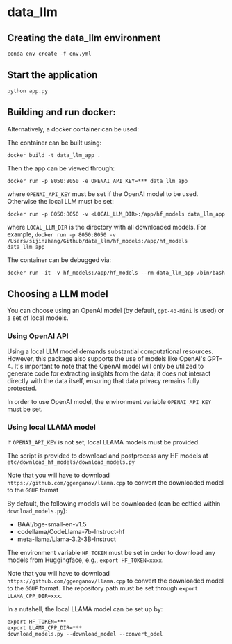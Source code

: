 # data_llm


## Creating the data_llm environment
```
conda env create -f env.yml
```

## Start the application
```
python app.py
```

## Building and run docker:
Alternatively, a docker container can be used:

The container can be built using:
```
docker build -t data_llm_app .
```

Then the app can be viewed through:
```
docker run -p 8050:8050 -e OPENAI_API_KEY=*** data_llm_app
```
where `OPENAI_API_KEY` must be set if the OpenAI model to be used. Otherwise the local LLM must be set:
```
docker run -p 8050:8050 -v <LOCAL_LLM_DIR>:/app/hf_models data_llm_app
```
where `LOCAL_LLM_DIR` is the directory with all downloaded models. For example, `docker run -p 8050:8050 -v /Users/sijinzhang/Github/data_llm/hf_models:/app/hf_models data_llm_app`

The container can be debugged via: 
```
docker run -it -v hf_models:/app/hf_models --rm data_llm_app /bin/bash
```



## Choosing a LLM model
You can choose using an OpenAI model (by default, `gpt-4o-mini` is used) or a set of local models.

### Using OpenAI API
Using a local LLM model demands substantial computational resources. However, this package also supports the use of models like OpenAI's GPT-4. It's important to note that the OpenAI model will only be utilized to generate code for extracting insights from the data; it does not interact directly with the data itself, ensuring that data privacy remains fully protected.

In order to use OpenAI model, the environment variable `OPENAI_API_KEY` must be set.

### Using local LLAMA model

If `OPENAI_API_KEY` is not set, local LLAMA models must be provided.

The script is provided to download and postprocess any HF models at ``etc/download_hf_models/download_models.py``

Note that you will have to download ``https://github.com/ggerganov/llama.cpp`` to convert the downloaded model to the `GGUF` format

By default, the following models will be downloaded (can be edttied within ``download_models.py``):

- BAAI/bge-small-en-v1.5
- codellama/CodeLlama-7b-Instruct-hf
- meta-llama/Llama-3.2-3B-Instruct

The environment variable ``HF_TOKEN`` must be set in order to download any models from Huggingface, e.g., ``export HF_TOKEN=xxxx``. 

Note that you will have to download ``https://github.com/ggerganov/llama.cpp`` to convert the downloaded model to the `GGUF` format. 
The repository path must be set through ``export LLAMA_CPP_DIR=xxx``.

In a nutshell, the local LLAMA model can be set up by:

```
export HF_TOKEN=***
export LLAMA_CPP_DIR=***
download_models.py --download_model --convert_odel
```
